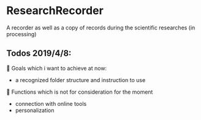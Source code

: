 # ResearchRecorder
A recorder as well as a copy of records during the scientific researches (in processing)

## Todos 2019/4/8:
:memo: Goals which i want to achieve at now:

* a recognized folder structure and instruction to use

:memo: Functions which is not for consideration for the moment

* connection with online tools
* personalization
